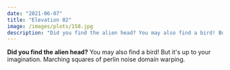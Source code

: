 ```yaml
---
date: "2021-06-07"
title: "Elevation 02"
image: /images/plots/158.jpg
description: "Did you find the alien head? You may also find a bird! But it's up to your imagination. Marching squares of perlin noise domain warping."
---
```


**Did you find the alien head?** You may also find a bird! But it's up to your imagination. Marching squares of perlin noise domain warping.

